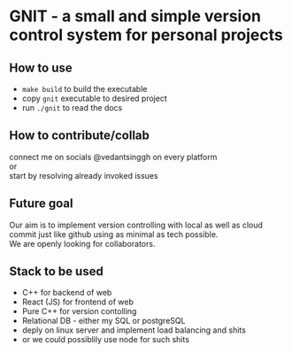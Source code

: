 # GNIT - a small and simple version control system for personal projects

## How to use 
-  `make build` to build the executable 
-  copy `gnit` executable to desired project
-  run `./gnit` to read the docs

## How to contribute/collab
connect me on socials @vedantsinggh on every platform <br>
or <br>
start by resolving already invoked issues

## Future goal 
Our aim is to implement version controlling with local as well as cloud commit just like github using as minimal as tech possible.<br>
We are openly looking for collaborators.

## Stack to be used 
- C++ for backend of web
- React (JS) for frontend of web
- Pure C++ for version contolling 
- Relational DB - either my SQL or postgreSQL
- deply on linux server and implement load balancing and shits
- or we could possiblily use node for such shits

